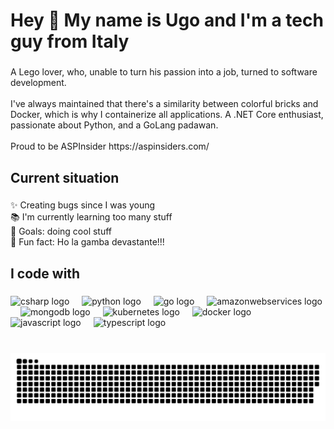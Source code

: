 <h1 align="left">Hey 👋  My name is Ugo and I'm a tech guy from Italy</h1>

###

<p align="left">A Lego lover, who, unable to turn his passion into a job, turned to software development.<br><br>I've always maintained that there's a similarity between colorful bricks and Docker, which is why I containerize all applications. A .NET Core enthusiast, passionate about Python, and a GoLang padawan.<br><br>Proud to be ASPInsider https://aspinsiders.com/</p>

###

<h2 align="left">Current situation</h2>

###

<p align="left">✨ Creating bugs since I was young<br>📚 I'm currently learning too many stuff<br>🎯 Goals: doing cool stuff<br>🎲 Fun fact: Ho la gamba devastante!!!</p>

###

<h2 align="left">I code with</h2>

###

<div align="left">
  <img src="https://cdn.jsdelivr.net/gh/devicons/devicon/icons/csharp/csharp-original.svg" height="40" alt="csharp logo"  />
  <img width="12" />
  <img src="https://cdn.jsdelivr.net/gh/devicons/devicon/icons/python/python-original.svg" height="40" alt="python logo"  />
  <img width="12" />
  <img src="https://cdn.jsdelivr.net/gh/devicons/devicon/icons/go/go-original.svg" height="40" alt="go logo"  />
  <img width="12" />
  <img src="https://cdn.jsdelivr.net/gh/devicons/devicon/icons/amazonwebservices/amazonwebservices-original.svg" height="40" alt="amazonwebservices logo"  />
  <img width="12" />
  <img src="https://cdn.jsdelivr.net/gh/devicons/devicon/icons/mongodb/mongodb-original.svg" height="40" alt="mongodb logo"  />
  <img width="12" />
  <img src="https://cdn.jsdelivr.net/gh/devicons/devicon/icons/kubernetes/kubernetes-plain.svg" height="40" alt="kubernetes logo"  />
  <img width="12" />
  <img src="https://cdn.jsdelivr.net/gh/devicons/devicon/icons/docker/docker-original.svg" height="40" alt="docker logo"  />
  <img width="12" />
  <img src="https://cdn.jsdelivr.net/gh/devicons/devicon/icons/javascript/javascript-original.svg" height="40" alt="javascript logo"  />
  <img width="12" />
  <img src="https://cdn.jsdelivr.net/gh/devicons/devicon/icons/typescript/typescript-original.svg" height="40" alt="typescript logo"  />
</div>

###

<br clear="both">

<picture>
  <source media="(prefers-color-scheme: dark)" srcset="https://raw.githubusercontent.com/imperugo/imperugo/output/github-snake-dark.svg" />
  <source media="(prefers-color-scheme: light)" srcset="https://raw.githubusercontent.com/imperugo/imperugo/output/github-snake.svg" />
  <img alt="github-snake" src="https://raw.githubusercontent.com/imperugo/imperugo/output/github-snake.svg" />
</picture>

###
